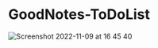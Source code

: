 # GoodNotes-ToDoList

![Screenshot 2022-11-09 at 16 45 40](https://user-images.githubusercontent.com/90447243/200846350-db3f57b5-a482-43e6-8b2e-799bf43edb24.png)
